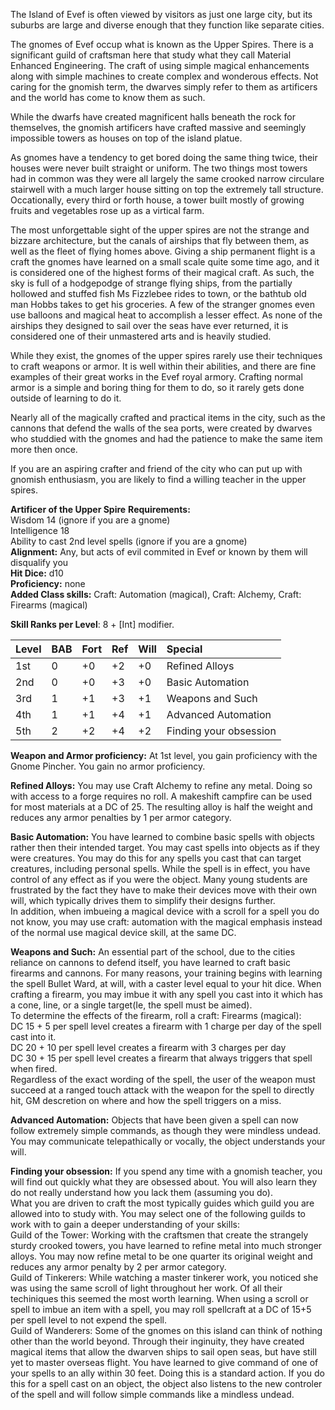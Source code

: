 
The Island of Evef is often viewed by visitors as just one large city, but its suburbs are large and diverse enough that they function like separate cities.

The gnomes of Evef occup what is known as the Upper Spires.  There is a significant guild of craftsman here that study what they call Material Enhanced Engineering.  The craft of using simple magical enhancements along with simple machines to create complex and wonderous effects.  Not caring for the gnomish term, the dwarves simply refer to them as artificers and the world has come to know them as such.  

While the dwarfs have created magnificent halls beneath the rock for themselves, the gnomish artificers have crafted massive and seemingly impossible towers as houses on top of the island platue.

As gnomes have a tendency to get bored doing the same thing twice, their houses were never built straight or uniform. The two things most towers had in common was they were all largely the same crooked narrow circulare stairwell with a much larger house sitting on top the extremely tall structure. Occationally, every third or forth house, a tower built mostly of growing fruits and vegetables rose up as a virtical farm.

The most unforgettable sight of the upper spires are not the strange and bizzare architecture, but the canals of airships that fly between them, as well as the fleet of flying homes above.  Giving a ship permanent flight is a craft the gnomes have learned on a small scale quite some time ago, and it is considered one of the highest forms of their magical craft.  As such, the sky is full of a hodgepodge of strange flying ships, from the partially hollowed and stuffed fish Ms Fizzlebee rides to town, or the bathtub old man Hobbs takes to get his groceries.  A few of the stranger gnomes even use balloons and magical heat to accomplish a lesser effect.  As none of the airships they designed to sail over the seas have ever returned, it is considered one of their unmastered arts and is heavily studied.

While they exist, the gnomes of the upper spires rarely use their techniques to craft weapons or armor.  It is well within their abilities, and there are fine examples of their great works in the Evef royal armory.  Crafting normal armor is a simple and boring thing for them to do, so it rarely gets done outside of learning to do it.

Nearly all of the magically crafted and practical items in the city, such as the cannons that defend the walls of the sea ports, were created by dwarves who studdied with the gnomes and had the patience to make the same item more then once.

If you are an aspiring crafter and friend of the city who can put up with gnomish enthusiasm, you are likely to find a willing teacher in the upper spires.

**Artificer of the Upper Spire**
**Requirements:**  
Wisdom 14 (ignore if you are a gnome)  
Intelligence 18  
Ability to cast 2nd level spells (ignore if you are a gnome)  
**Alignment:**  Any, but acts of evil commited in Evef or known by them will disqualify you  
**Hit Dice:** d10  
**Proficiency:** none  
**Added Class skills:**  Craft: Automation (magical), Craft: Alchemy, Craft: Firearms (magical)  

**Skill Ranks per Level**: 8 + [Int] modifier.  

|**Level**|**BAB**|**Fort**|**Ref**|**Will**|**Special**|
| :- | :- | :- | :- | :- | :- |
|1st|0|+0|+2|+0|Refined Alloys|
|2nd|0|+0|+3|+0|Basic Automation|
|3rd|1|+1|+3|+1|Weapons and Such|
|4th|1|+1|+4|+1|Advanced Automation|
|5th|2|+2|+4|+2|Finding your obsession|

**Weapon and Armor proficiency:**  At 1st level, you gain proficiency with the Gnome Pincher.  You gain no armor proficiency.

**Refined Alloys:**  You may use Craft Alchemy to refine any metal. Doing so with access to a forge requires no roll.  A makeshift campfire can be used for most materials at a DC of 25. The resulting alloy is half the weight and reduces any armor penalties by 1 per armor category.  

**Basic Automation:** You have learned to combine basic spells with objects rather then their intended target.  You may cast spells into objects as if they were creatures.  You may do this for any spells you cast that can target creatures, including personal spells.  While the spell is in effect, you have control of any effect as if you were the object.  Many young students are frustrated by the fact they have to make their devices move with their own will, which typically drives them to simplify their designs further.  
In addition, when imbueing a magical device with a scroll for a spell you do not know, you may use craft: automation with the magical emphasis instead of the normal use magical device skill, at the same DC.  

**Weapons and Such:**  An essential part of the school, due to the cities reliance on cannons to defend itself, you have learned to craft basic firearms and cannons.  For many reasons, your training begins with learning the spell Bullet Ward, at will, with a caster level equal to your hit dice.  When crafting a firearm, you may imbue it with any spell you cast into it which has a cone, line, or a single target(Ie, the spell must be aimed).  
To determine the effects of the firearm, roll a craft: Firearms (magical):  
DC 15 + 5 per spell level creates a firearm with 1 charge per day of the spell cast into it.  
DC 20 + 10 per spell level creates a firearm with 3 charges per day  
DC 30 + 15 per spell level creates a firearm that always triggers that spell when fired.  
Regardless of the exact wording of the spell, the user of the weapon must succeed at a ranged touch attack with the weapon for the spell to directly hit, GM descretion on where and how the spell triggers on a miss.  

**Advanced Automation:** Objects that have been given a spell can now follow extremely simple commands, as though they were mindless undead. You may communicate telepathically or vocally, the object understands your will.

**Finding your obsession:**  If you spend any time with a gnomish teacher, you will find out quickly what they are obsessed about.  You will also learn they do not really understand how you lack them (assuming you do).  
What you are driven to craft the most typically guides which guild you are allowed into to study with. You may select one of the following guilds to work with to gain a deeper understanding of your skills:  
Guild of the Tower: Working with the craftsmen that create the strangely sturdy crooked towers, you have learned to refine metal into much stronger alloys. You may now refine metal to be one quarter its original weight and reduces any armor penalty by 2 per armor category.  
Guild of Tinkerers: While watching a master tinkerer work, you noticed she was using the same scroll of light throughout her work.  Of all their techiniques this seemed the most worth learning.  When using a scroll or spell to imbue an item with a spell, you may roll spellcraft at a DC of 15+5 per spell level to not expend the spell.  
Guild of Wanderers: Some of the gnomes on this island can think of nothing other than the world beyond.  Through their inginuity, they have created magical items that allow the dwarven ships to sail open seas, but have still yet to master overseas flight.  You have learned to give command of one of your spells to an ally within 30 feet.  Doing this is a standard action.  If you do this for a spell cast on an object, the object also listens to the new controler of the spell and will follow simple commands like a mindless undead.
